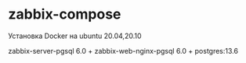 # zabbix-compose
Установка Docker на ubuntu 20.04,20.10

zabbix-server-pgsql 6.0 + zabbix-web-nginx-pgsql 6.0 + postgres:13.6
